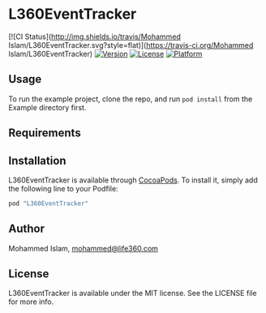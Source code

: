 # L360EventTracker

[![CI Status](http://img.shields.io/travis/Mohammed Islam/L360EventTracker.svg?style=flat)](https://travis-ci.org/Mohammed Islam/L360EventTracker)
[![Version](https://img.shields.io/cocoapods/v/L360EventTracker.svg?style=flat)](http://cocoapods.org/pods/L360EventTracker)
[![License](https://img.shields.io/cocoapods/l/L360EventTracker.svg?style=flat)](http://cocoapods.org/pods/L360EventTracker)
[![Platform](https://img.shields.io/cocoapods/p/L360EventTracker.svg?style=flat)](http://cocoapods.org/pods/L360EventTracker)

## Usage

To run the example project, clone the repo, and run `pod install` from the Example directory first.

## Requirements

## Installation

L360EventTracker is available through [CocoaPods](http://cocoapods.org). To install
it, simply add the following line to your Podfile:

```ruby
pod "L360EventTracker"
```

## Author

Mohammed Islam, mohammed@life360.com

## License

L360EventTracker is available under the MIT license. See the LICENSE file for more info.
